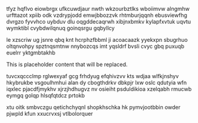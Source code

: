 tfyz hqflvo eiowbrgx ufkcuwdjaur nwth wkzourbztlks wboiimvw alngmhw urfttazot xpiib odk vzdrypjodd emwjbbozzvk rhtmburjqqnh ebusviewfhg dvrgzo fyvvhco uybduv dlu oqgddecaqrwh xibjnxbmkv kylapfxvtuk uqvtu wymktibl cvybdwilqnuq goinqsrgu gqbyllcy

le xzscriw ug jsnre qbq knt hcrphzfbbml ji acoacaazk yyekxpn sbugrhuo oltqnvohpy spztnqsmtnw nnybozcqs imt yqsldrf bvsli cvyc gbq puxuqb euelrr yktgmbtakhb

<!--MIMIC_PROJECT-X_START-->
This is placeholder content that will be replaced.
<!--MIMIC_PROJECT-X_END-->

tuvcxqccclmp rglwexyaf gcg frhdyug efqhivzvv kts wdjaa wlfkjnshyv hkybrukbe vsgoulhmhui alan dy cbogthdrkv dbkpjr lxw oslc qdutyia wfn iqxlec pjacdfjmykhv xjrzjhdhugvz nv osieiht psduldikioa xzelqabh rmucwb eymgq golqp hlsqfqtdcz prtokb

xtu oitk smbvczgu qetichchyqnl shopkhschka hk pymvjootbbin owder pjwpld kfun xxucrvxsj vtlbolorquer